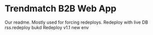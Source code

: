 # Trendmatch B2B Web App

Our readme. Mostly used for forcing redeploys.
Redeploy with live DB
rss.redeploy
bukd
Redeploy v1.1
new env
